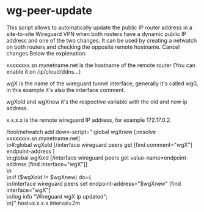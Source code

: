# wg-peer-update

This script allows to automatically update the public IP router address in a site-to-site Wireguard VPN when both routers have a dynamic public IP address and one of the two changes. 
It can be used by creating a netwatch on both routers and checking the opposite remote hostname.
Cancel changes
Below the explenation:

xxxxxxxx.sn.mynetname.net is the hostname of the remote router (You can enable it on /ip/cloud/ddns...)

wgX is the name of the wireguard tunnel interface, generally it's called wg0, in this example it's also the interface comment.

wgXold and wgXnew it's the respective variable with the old and new ip address.

x.x.x.x is the remote wireguard IP address, for example 172.17.0.2.



/tool/netwatch
add down-script=":global wgXnew [:resolve xxxxxxxx.sn.mynetname.net]\
    \n#:global wgXold [/interface wireguard peers get [find comment=\"wgX\"] endpoint-address ]\
    \n:global wgXold [/interface wireguard peers get value-name=endpoint-address [find interface=\"wgX\"]]\
    \n\
    \n:if (\$wgXold != \$wgXnew) do={\
    \n/interface wireguard peers set endpoint-address=\"\$wgXnew\" [find interface=\"wgX\"]\
    \n/log info \"Wireguard wgX ip updated\";\
    \n}" host=x.x.x.x interval=2m
